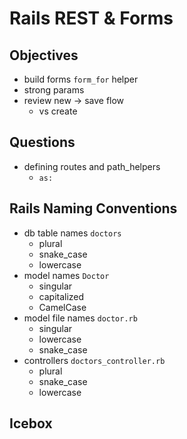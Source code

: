 # Rails REST & Forms

## Objectives

- build forms `form_for` helper
- strong params
- review new -> save flow
  - vs create

## Questions

- defining routes and path_helpers
  - `as:`

## Rails Naming Conventions

- db table names `doctors`
  - plural
  - snake_case
  - lowercase
- model names `Doctor`
  - singular
  - capitalized
  - CamelCase
- model file names `doctor.rb`
  - singular
  - lowercase
  - snake_case
- controllers `doctors_controller.rb`
  - plural
  - snake_case
  - lowercase
  
## Icebox
